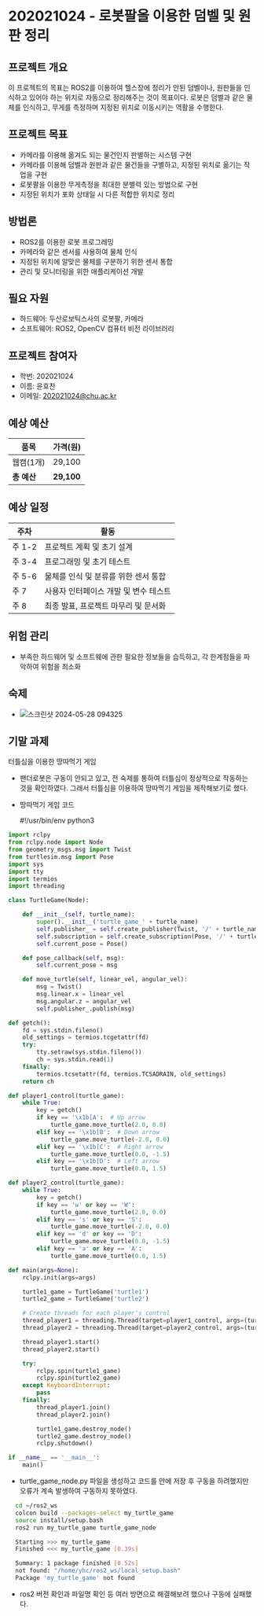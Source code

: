# 202021024 - 로봇팔을 이용한 덤벨 및 원판 정리

## 프로젝트 개요

이 프로젝트의 목표는 ROS2를 이용하여 헬스장에 정리가 안된 덤벨이나, 원판들을 인식하고 있어야 하는 위치로 자동으로 정리해주는 것이 목표이다.
로봇은 덤벨과 같은 물체를 인식하고, 무게를 측정하며 지정된 위치로 이동시키는 역활을 수행한다.

## 프로젝트 목표

- 카메라를 이용해 옮겨도 되는 물건인지 판별하는 시스템 구현
- 카메라를 이용해 덤벨과 원판과 같은 물건들을 구별하고, 지정된 위치로 옮기는 작업을 구현
- 로봇팔을 이용한 무게측정을 최대한 분별력 있는 방법으로 구현
- 지정된 위치가 포화 상태일 시 다른 적합한 위치로 정리

## 방법론

- ROS2를 이용한 로봇 프로그레밍
- 카메라와 같은 센서를 사용하여 물체 인식
- 지정된 위치에 알맞은 물체를 구분하기 위한 센서 통합
- 관리 및 모니터링을 위한 애플리케이션 개발

## 필요 자원

- 하드웨어: 두산로보틱스사의 로봇팔, 카메라
- 소프트웨어: ROS2, OpenCV 컴퓨터 비전 라이브러리

## 프로젝트 참여자

- 학번: 202021024
- 이름: 윤효찬
- 이메일: 202021024@chu.ac.kr

## 예상 예산

| 품목        | 가격(원)   |
| ----------- | ---------- |
| 웹캠(1개)   | 29,100     |
| **총 예산** | **29,100** |

## 예상 일정

| 주차   | 활동                                  |
| ------ | ------------------------------------- |
| 주 1-2 | 프로젝트 계획 및 초기 설계            |
| 주 3-4 | 프로그래밍 및 초기 테스트             |
| 주 5-6 | 물체를 인식 및 분류를 위한 센서 통합  |
| 주 7   | 사용자 인터페이스 개발 및 변수 테스트 |
| 주 8   | 최종 발표, 프로젝트 마무리 및 문서화  |

## 위험 관리

- 부족한 하드웨어 및 소프트웨에 관한 필요한 정보들을 습득하고, 각 한계점들을 파악하여 위험을 최소화

## 숙제

- ![스크린샷 2024-05-28 094325](https://github.com/chu-aie/cobots-2024/assets/162118894/c26b0bbf-e9c1-4c2c-8332-fafa15bf0b78)

## 기말 과제

터틀심을 이용한 땅따먹기 게임

- 팬더로봇은 구동이 안되고 있고, 전 숙제를 통하여 터틀심이 정상적으로 작동하는 것을 확인하였다. 그래서 터틀심을 이용하여 땅따먹기 게임을 제작해보기로 했다.
- 땅따먹기 게임 코드

  #!/usr/bin/env python3

```python
import rclpy
from rclpy.node import Node
from geometry_msgs.msg import Twist
from turtlesim.msg import Pose
import sys
import tty
import termios
import threading

class TurtleGame(Node):

    def __init__(self, turtle_name):
        super().__init__('turtle_game_' + turtle_name)
        self.publisher_ = self.create_publisher(Twist, '/' + turtle_name + '/cmd_vel', 10)
        self.subscription = self.create_subscription(Pose, '/' + turtle_name + '/pose', self.pose_callback, 10)
        self.current_pose = Pose()

    def pose_callback(self, msg):
        self.current_pose = msg

    def move_turtle(self, linear_vel, angular_vel):
        msg = Twist()
        msg.linear.x = linear_vel
        msg.angular.z = angular_vel
        self.publisher_.publish(msg)

def getch():
    fd = sys.stdin.fileno()
    old_settings = termios.tcgetattr(fd)
    try:
        tty.setraw(sys.stdin.fileno())
        ch = sys.stdin.read(1)
    finally:
        termios.tcsetattr(fd, termios.TCSADRAIN, old_settings)
    return ch

def player1_control(turtle_game):
    while True:
        key = getch()
        if key == '\x1b[A':  # Up arrow
            turtle_game.move_turtle(2.0, 0.0)
        elif key == '\x1b[B':  # Down arrow
            turtle_game.move_turtle(-2.0, 0.0)
        elif key == '\x1b[C':  # Right arrow
            turtle_game.move_turtle(0.0, -1.5)
        elif key == '\x1b[D':  # Left arrow
            turtle_game.move_turtle(0.0, 1.5)

def player2_control(turtle_game):
    while True:
        key = getch()
        if key == 'w' or key == 'W':
            turtle_game.move_turtle(2.0, 0.0)
        elif key == 's' or key == 'S':
            turtle_game.move_turtle(-2.0, 0.0)
        elif key == 'd' or key == 'D':
            turtle_game.move_turtle(0.0, -1.5)
        elif key == 'a' or key == 'A':
            turtle_game.move_turtle(0.0, 1.5)

def main(args=None):
    rclpy.init(args=args)

    turtle1_game = TurtleGame('turtle1')
    turtle2_game = TurtleGame('turtle2')

    # Create threads for each player's control
    thread_player1 = threading.Thread(target=player1_control, args=(turtle1_game,))
    thread_player2 = threading.Thread(target=player2_control, args=(turtle2_game,))

    thread_player1.start()
    thread_player2.start()

    try:
        rclpy.spin(turtle1_game)
        rclpy.spin(turtle2_game)
    except KeyboardInterrupt:
        pass
    finally:
        thread_player1.join()
        thread_player2.join()

        turtle1_game.destroy_node()
        turtle2_game.destroy_node()
        rclpy.shutdown()

if __name__ == '__main__':
    main()
```

- turtle_game_node.py 파일을 생성하고 코드를 안에 저장 후 구동을 하려했지만 오류가 계속 발생하여 구동하지 못하였다.

```sh
  cd ~/ros2_ws
  colcon build --packages-select my_turtle_game
  source install/setup.bash
  ros2 run my_turtle_game turtle_game_node

  Starting >>> my_turtle_game
  Finished <<< my_turtle_game [0.39s]

  Summary: 1 package finished [0.52s]
  not found: "/home/yhc/ros2_ws/local_setup.bash"
  Package 'my_turtle_game' not found
```

- ros2 버전 확인과 파일명 확인 등 여러 방면으로 해결해보려 했으나 구동에 실패했다.
